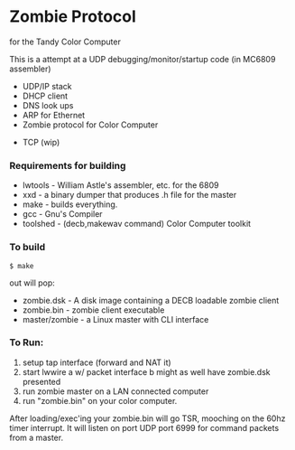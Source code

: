 # Zombie Protocol #
for the Tandy Color Computer

This is a attempt at a UDP debugging/monitor/startup
code (in MC6809 assembler)

* UDP/IP stack
* DHCP client
* DNS look ups
* ARP for Ethernet
* Zombie protocol for Color Computer
- TCP (wip)

### Requirements for building ###

* lwtools  - William Astle's assembler, etc. for the 6809
* xxd      - a binary dumper that produces .h file for the master
* make     - builds everything.
* gcc      - Gnu's Compiler
* toolshed - (decb,makewav command) Color Computer toolkit

### To build ###
```
$ make
``` 

out will pop:

* zombie.dsk  - A disk image containing a DECB loadable zombie client
* zombie.bin  - zombie client executable
* master/zombie - a Linux master with CLI interface


### To Run: ###

1. setup tap interface (forward and NAT it)
2. start lwwire
    a  w/ packet interface
    b  might as well have zombie.dsk presented
3. run zombie master on a LAN connected computer
4. run "zombie.bin" on your color computer.

After loading/exec'ing  your zombie.bin will  go TSR, mooching  on the
60hz  timer interrupt.   It  will listen  on port  UDP  port 6999  for
command packets from a master.


